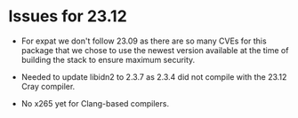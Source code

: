 # Issues for 23.12

-   For expat we don't follow 23.09 as there are so many CVEs for this package that
    we chose to use the newest version available at the time of building the stack
    to ensure maximum security.

-   Needed to update libidn2 to 2.3.7 as 2.3.4 did not compile with the 23.12 Cray 
    compiler.
    
-   No x265 yet for Clang-based compilers.

